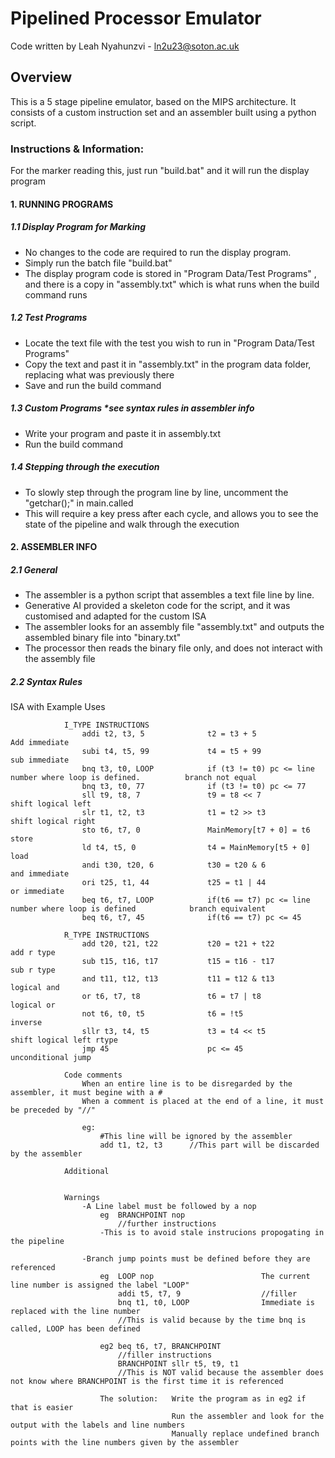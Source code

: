 # Pipelined Processor Emulator

Code written by Leah Nyahunzvi - ln2u23@soton.ac.uk

## Overview
This is a 5 stage pipeline emulator, based on the MIPS architecture. It consists of a custom instruction set and an assembler built using a python script.

### Instructions & Information:

For the marker reading this, just run "build.bat" and it will run the display program

#### 1. RUNNING PROGRAMS

##### 1.1 Display Program for Marking
- No changes to the code are required to run the display program.
- Simply run the batch file "build.bat"
- The display program code is stored in "Program Data/Test Programs" , and there is a copy in "assembly.txt" which is what runs when the build command runs

##### 1.2 Test Programs
- Locate the text file with the test you wish to run in "Program Data/Test Programs"
- Copy the text and past it in "assembly.txt" in the program data folder, replacing what was previously there
- Save and run the build command
    
##### 1.3 Custom Programs     *see syntax rules in assembler info
- Write your program and paste it in assembly.txt
- Run the build command

##### 1.4 Stepping through the execution
- To slowly step through the program line by line, uncomment the "getchar();" in main.called
- This will require a key press after each cycle, and allows you to see the state of the pipeline and walk through the execution


#### 2. ASSEMBLER INFO

##### 2.1 General
- The assembler is a python script that assembles a text file line by line. 
- Generative AI provided a skeleton code for the script, and it was customised and adapted for the custom ISA
- The assembler looks for an assembly file "assembly.txt" and outputs the assembled binary file into "binary.txt"
- The processor then reads the binary file only, and does not interact with the assembly file

##### 2.2 Syntax Rules
ISA with Example Uses

                I_TYPE INSTRUCTIONS
                    addi t2, t3, 5              t2 = t3 + 5                                                     Add immediate
                    subi t4, t5, 99             t4 = t5 + 99                                                    sub immediate
                    bnq t3, t0, LOOP            if (t3 != t0) pc <= line number where loop is defined.          branch not equal
                    bnq t3, t0, 77              if (t3 != t0) pc <= 77
                    sll t9, t8, 7               t9 = t8 << 7                                                    shift logical left
                    slr t1, t2, t3              t1 = t2 >> t3                                                   shift logical right
                    sto t6, t7, 0               MainMemory[t7 + 0] = t6                                         store
                    ld t4, t5, 0                t4 = MainMemory[t5 + 0]                                         load
                    andi t30, t20, 6            t30 = t20 & 6                                                   and immediate
                    ori t25, t1, 44             t25 = t1 | 44                                                   or immediate
                    beq t6, t7, LOOP            if(t6 == t7) pc <= line number where loop is defined            branch equivalent
                    beq t6, t7, 45              if(t6 == t7) pc <= 45    

                R_TYPE INSTRUCTIONS
                    add t20, t21, t22           t20 = t21 + t22                                                 add r type
                    sub t15, t16, t17           t15 = t16 - t17                                                 sub r type 
                    and t11, t12, t13           t11 = t12 & t13                                                 logical and 
                    or t6, t7, t8               t6 = t7 | t8                                                    logical or 
                    not t6, t0, t5              t6 = !t5                                                        inverse
                    sllr t3, t4, t5             t3 = t4 << t5                                                   shift logical left rtype 
                    jmp 45                      pc <= 45                                                        unconditional jump
                
                Code comments
                    When an entire line is to be disregarded by the assembler, it must begine with a #
                    When a comment is placed at the end of a line, it must be preceded by "//"

                    eg:
                        #This line will be ignored by the assembler
                        add t1, t2, t3      //This part will be discarded by the assembler

                Additional
                    

                Warnings
                    -A Line label must be followed by a nop
                        eg  BRANCHPOINT nop
                            //further instructions 
                        -This is to avoid stale instrucions propogating in the pipeline

                    -Branch jump points must be defined before they are referenced
                        eg  LOOP nop                        The current line number is assigned the label "LOOP"
                            addi t5, t7, 9                  //filler
                            bnq t1, t0, LOOP                Immediate is replaced with the line number
                            //This is valid because by the time bnq is called, LOOP has been defined

                        eg2 beq t6, t7, BRANCHPOINT
                            //filler instructions
                            BRANCHPOINT sllr t5, t9, t1
                            //This is NOT valid because the assembler does not know where BRANCHPOINT is the first time it is referenced

                        The solution:   Write the program as in eg2 if that is easier
                                        Run the assembler and look for the output with the labels and line numbers
                                        Manually replace undefined branch points with the line numbers given by the assembler
                        



